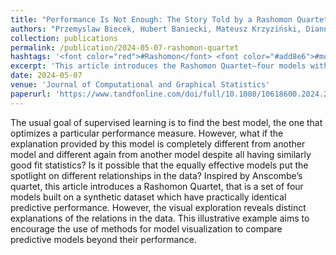 ```yaml
---
title: "Performance Is Not Enough: The Story Told by a Rashomon Quartet"
authors: "Przemyslaw Biecek, Hubert Baniecki, Mateusz Krzyziński, Dianne Cook"
collection: publications
permalink: /publication/2024-05-07-rashomon-quartet
hashtags: '<font color="red">#Rashomon</font> <font color="#add8e6">#model-exploration</font>'
excerpt: 'This article introduces the Rashomon Quartet—four models with nearly identical predictive performance yet markedly different explanations—highlighting the limitations of relying solely on accuracy in supervised learning. Inspired by Anscombe’s quartet, it underscores the importance of visual model comparison to uncover divergent data interpretations among equally effective models.'
date: 2024-05-07
venue: 'Journal of Computational and Graphical Statistics'
paperurl: 'https://www.tandfonline.com/doi/full/10.1080/10618600.2024.2344616'
---
```


The usual goal of supervised learning is to find the best model, the one that optimizes a particular performance measure. However, what if the explanation provided by this model is completely different from another model and different again from another model despite all having similarly good fit statistics? Is it possible that the equally effective models put the spotlight on different relationships in the data? Inspired by Anscombe’s quartet, this article introduces a Rashomon Quartet, that is a set of four models built on a synthetic dataset which have practically identical predictive performance. However, the visual exploration reveals distinct explanations of the relations in the data. This illustrative example aims to encourage the use of methods for model visualization to compare predictive models beyond their performance.

